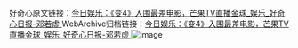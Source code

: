 好奇心原文链接：[今日娱乐：《变4》入围最差电影，芒果TV直播金球_娱乐_好奇心日报-邓若虚 ](https://www.qdaily.com/articles/4961.html)
WebArchive归档链接：[今日娱乐：《变4》入围最差电影，芒果TV直播金球_娱乐_好奇心日报-邓若虚 ](http://web.archive.org/web/20190623163504/https://www.qdaily.com/articles/4961.html)
![image](http://ww3.sinaimg.cn/large/007d5XDply1g3wg4lzy7vj30u032we81)